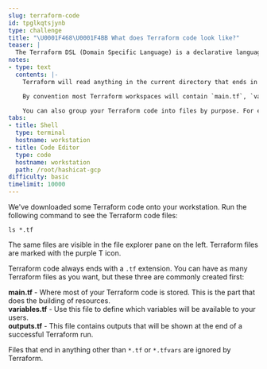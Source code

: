 ```yaml
---
slug: terraform-code
id: tpglkqtsjynb
type: challenge
title: "\U0001F468‍\U0001F4BB What does Terraform code look like?"
teaser: |
  The Terraform DSL (Domain Specific Language) is a declarative language that lets you build almost any type of infrastructure.
notes:
- type: text
  contents: |-
    Terraform will read anything in the current directory that ends in `*.tf` or `*.tfvars`.

    By convention most Terraform workspaces will contain `main.tf`, `variables.tf`, and `outputs.tf` files.

    You can also group your Terraform code into files by purpose. For example, you might place all your load balancer configuration code into a file called `load_balancer.tf`.
tabs:
- title: Shell
  type: terminal
  hostname: workstation
- title: Code Editor
  type: code
  hostname: workstation
  path: /root/hashicat-gcp
difficulty: basic
timelimit: 10000
---
```

We've downloaded some Terraform code onto your workstation. Run the following command to see the Terraform code files:
  ```
  ls *.tf
  ```

  The same files are visible in the file explorer pane on the left. Terraform files are marked with the purple T icon.

  Terraform code always ends with a `.tf` extension. You can have as many Terraform files as you want, but these three are commonly created first:

  **main.tf** - Where most of your Terraform code is stored. This is the part that does the building of resources.<br>
  **variables.tf** - Use this file to define which variables will be available to your users.<br>
  **outputs.tf** - This file contains outputs that will be shown at the end of a successful Terraform run.

  Files that end in anything other than `*.tf` or `*.tfvars` are ignored by Terraform.